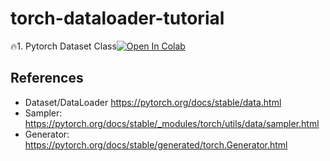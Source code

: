 # torch-dataloader-tutorial

🔥1. Pytorch Dataset Class[![Open In Colab](https://colab.research.google.com/assets/colab-badge.svg)](https://colab.research.google.com/github/DeepStudio-TW/torch-dataloader-tutorial/blob/main/1_Dataset.ipynb)

## References
* Dataset/DataLoader https://pytorch.org/docs/stable/data.html
* Sampler: https://pytorch.org/docs/stable/_modules/torch/utils/data/sampler.html
* Generator: https://pytorch.org/docs/stable/generated/torch.Generator.html
